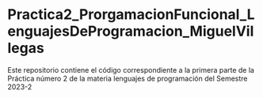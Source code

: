 # Practica2_ProrgamacionFuncional_LenguajesDeProgramacion_MiguelVillegas
Este repositorio contiene el código correspondiente a la primera parte de la Práctica número 2 de la materia lenguajes de programación del Semestre 2023-2

